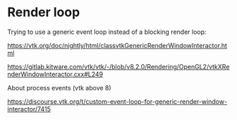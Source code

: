 # Render loop

Trying to use a generic event loop instead of a blocking render loop:

https://vtk.org/doc/nightly/html/classvtkGenericRenderWindowInteractor.html

https://gitlab.kitware.com/vtk/vtk/-/blob/v8.2.0/Rendering/OpenGL2/vtkXRenderWindowInteractor.cxx#L249

About process events (vtk above 8)

https://discourse.vtk.org/t/custom-event-loop-for-generic-render-window-interactor/7415